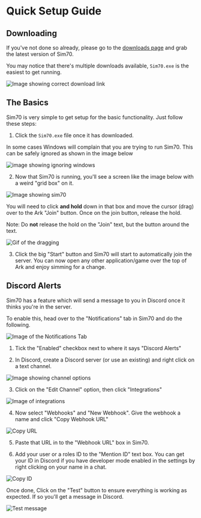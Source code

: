 # Quick Setup Guide

## Downloading

If you've not done so already, please go to the [downloads page](https://github.com/lkd70/SIM70/releases/latest)
and grab the latest version of Sim70.

You may notice that there's multiple downloads available, `Sim70.exe` is the easiest to get running.

![Image showing correct download link](https://img.lkd70.com/HUGI5/yaqusuJo58.png/raw)

## The Basics

Sim70 is very simple to get setup for the basic functionality. Just follow these steps:

1. Click the `Sim70.exe` file once it has downloaded.

In some cases Windows will complain that you are trying to run Sim70. This can be safely ignored as shown in the image below

![image showing ignoring windows](https://img.lkd70.com/HUGI5/foJiFIla67.png/raw)

2. Now that Sim70 is running, you'll see a screen like the image below with a weird "grid box" on it.

![Image showing sim70](https://img.lkd70.com/HUGI5/PErAHUnE88.png/raw)

You will need to click **and hold** down in that box and move the cursor (drag) over to the Ark "Join" button. Once on the join button, release the hold.

Note: Do **not** release the hold on the "Join" text, but the button around the text.

![Gif of the dragging](https://img.lkd70.com/HUGI5/DiwIgOhO90.gif/raw)

3. Click the big "Start" button and Sim70 will start to automatically join the server. You can now open any other application/game over the top of Ark and enjoy simming for a change.

## Discord Alerts

Sim70 has a feature which will send a message to you in Discord once it thinks you're in the server.

To enable this, head over to the "Notifications" tab in Sim70 and do the following.

![Image of the Notifications Tab](https://img.lkd70.com/HUGI5/SOfidUnO02.png/raw)

1. Tick the "Enabled" checkbox next to where it says "Discord Alerts"

2. In Discord, create a Discord server (or use an existing) and right click on a text channel.

![Image showing channel options](https://img.lkd70.com/HUGI5/cayedeme63.png/raw)

3. Click on the "Edit Channel" option, then click "Integrations"

![Image of integrations](https://img.lkd70.com/HUGI5/zUquwUZA80.png/raw)

4. Now select "Webhooks" and "New Webhook". Give the webhook a name and click "Copy Webhook URL"

![Copy URL](https://img.lkd70.com/HUGI5/PIJOMACA02.png/raw)

5. Paste that URL in to the "Webhook URL" box in Sim70.

6. Add your user or a roles ID to the "Mention ID" text box. You can get your ID in Discord if you have developer mode enabled in the settings by right clicking on your name in a chat.

![Copy ID](https://img.lkd70.com/HUGI5/QAWOTeXU94.png/raw)

Once done, Click on the "Test" button to ensure everything is working as expected. If so you'll get a message in Discord.

![Test message](https://img.lkd70.com/HUGI5/tOlUXaCe33.png/raw)